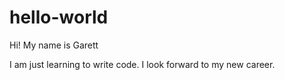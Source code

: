 # hello-world

Hi! My name is Garett

I am just learning to write code. I look forward to my new career.
